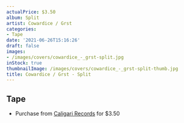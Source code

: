 ```yaml
---
actualPrice: $3.50
album: Split
artist: Cowardice / Grst
categories:
- Tape
date: '2021-06-26T15:16:26'
draft: false
images:
- /images/covers/cowardice_-_grst-split.jpg
inStock: true
thumbnailImage: /images/covers/cowardice_-_grst-split-thumb.jpg
title: Cowardice / Grst - Split
---
```


## Tape
* Purchase from [Caligari Records](https://caligarirecords.storenvy.com/products/27580011-cowardice-grst-split) for $3.50
